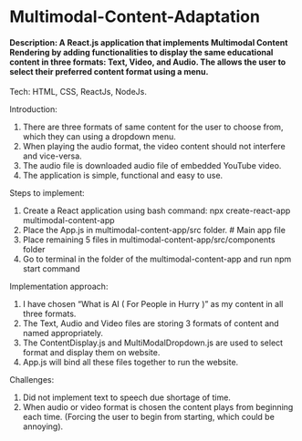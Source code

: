 # Multimodal-Content-Adaptation
#### Description: A React.js application that implements Multimodal Content Rendering by adding functionalities to display the same educational content in three formats: Text, Video, and Audio. The allows the user to select their preferred content format using a menu.

Tech: HTML, CSS, ReactJs, NodeJs.

Introduction:
1.	There are three formats of same content for the user to choose from, which they can using a dropdown menu. 
2.	When playing the audio format, the video content should not interfere and vice-versa. 
3.	The audio file is downloaded audio file of embedded YouTube video.
4.	The application is simple, functional and easy to use.

Steps to implement:

1. Create a React application using bash command: npx create-react-app multimodal-content-app
2. Place the App.js in multimodal-content-app/src folder. # Main app file
3. Place remaining 5 files in multimodal-content-app/src/components folder
4. Go to terminal in the folder of the multimodal-content-app and run npm start command

Implementation approach:

1. I have chosen “What is AI ( For People in Hurry )” as my content in all three formats.
2. The Text, Audio and Video files are storing 3 formats of content and named appropriately.
3. The ContentDisplay.js and MultiModalDropdown.js are used to select format and display them on website.
4. App.js will bind all these files together to run the website.

Challenges:
1.	Did not implement text to speech due shortage of time.
2.	When audio or video format is chosen the content plays from beginning each time. (Forcing the user to begin from starting, which could be annoying).
